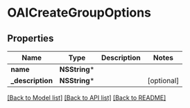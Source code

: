 # OAICreateGroupOptions

## Properties
Name | Type | Description | Notes
------------ | ------------- | ------------- | -------------
**name** | **NSString*** |  | 
**_description** | **NSString*** |  | [optional] 

[[Back to Model list]](../README.md#documentation-for-models) [[Back to API list]](../README.md#documentation-for-api-endpoints) [[Back to README]](../README.md)



